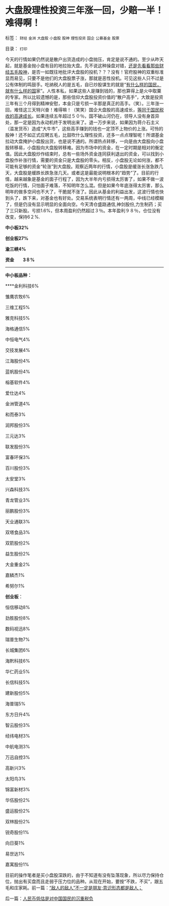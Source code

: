 # 大盘股理性投资三年涨一回，少赔一半！难得啊！

标签： `财经` `金洲` `大盘股` `小盘股` `股神` `理性投资` `国企` `公募基金` `股票` 

目录： `打印`

今天的行情如果仍然说是散户出货造成的小盘抛压，肯定是说不通的。至少从昨天起，就是基金抛小盘有目的地拉抬大盘。先不说这种操盘对错，[还是先看看那些财经五毛股神](../../../2010/9/14/股票市场价格陪审团！.md)，是否一如既往地批评大盘股的投机？？？没有！官府股神的双重标准显而易见，只要不是他们的大盘股票子涨，那就是恶性投机。可见这些人只不过是公有体制的鸣鼓手。吃纳税人的是五毛，自已炒股谋生的就是“[有什么样的国民，就有什么样的国](../../../2010/4/15/“反对派”不是“对抗派”.md)家”。人性本私，如果这些人是赚到钱的，那也算得上是火中取粟的专家。所以比较遗憾的是，那些信仰大盘股投资价值的“散户高手”，大致是投资三年有三个月得到精神安慰，本金只是亏损一半那是真正的高手。（笑）。三年涨一回，难怪这三天特兴奋！难得嘛！（笑笑）国企大盘股的高速成长，[等同于国民税收的高速成长](../../../2009/8/8/国民福利缺失是因为国企是社会的负资产.md)。如果连续五年超过５０％，国不破山河仍在，领导人没有身首异处，那一定是因为永动机终于发明出来了。退一万步来说，如果因为蒋介石主义（滥发货币）造成“大牛市”，这些高手赚到的钱也一定顶不上物价的上涨。可怜的股神！还不如正式应聘五毛，比鼓吹什么理性投资，还多一点点理智呢！所谓基金拉动大盘掩护小盘股出货，也是说不通的。所谓热点转移，一向是由大盘股向小盘股转移易，小盘股向大盘股转移难。因为市场中的资金，在一定时期是相对的衡定值。因此大盘股炒作结束时，总有一些场外资金连同获利退出的资金，可以找到小盘股作补涨行情，需要的资金只是大盘股的零头。相反，小盘股无论如何涨，都不可能有足够的资金“轮涨”到大盘股。观察近两年的行情，小盘股是缓涨长涨急跌几天，大盘股是缓跌长跌急涨几天。或者这是最能说明根本的“趋势”了。目前的行情，越来越象是基金的面子行程了，因为大半年内亏损得太厉害了，如果不做一波吃饭的行情，只怕面子难落，不知明年怎么混。但是如果今年底涨得太厉害，那么明年的做多空间也不大了，干脆就不涨了。因此从基金的利益出发，这波行情也快到头了，跌下来，对基金也有好处。交易系统表明行情还有一两周，中线已经模糊了，但是仍没有显示明显的全面向空。今天清仓盛路通信,神剑股份,力生制药；买了三只新股。亏损1.6%，但本周盈利仍然超过３％。本年盈利９８％，仓位没有改变，保持6２%.

**中小板32%**

**创业板27%**

**渝三峡4%**

**资金　　3８%**

****

**中小板品种：**

****金利科技6%

雏鹰农牧6%

三维工程5%

雅克科技5%

海格通信5%

中恒电气4%

交技发展4%

江海股份4%

蓝帆股份4%

榕基软件4%

爱仕达4%

金洲管道4%

和而泰3%

润邦股份3%

三元达3%

联发股份3%

富春环保3%

百川股份3%

太安堂3%

兴森科技3%

青龙管业3%

丽鹏股份3%

天业通联3%

双塔食品3%

双箭股份2%

益生股份2%

大金重金2%

嘉鳞杰1%

希努尔1%



**创业板**：

恒信移动8%

劲胜股份8%

数码视迅8%

瑞普生物7%

长城集团6%

海黓科技6%

华仁药业5%

长信科技5%

建新股份5%

海普瑞5%

东方日升4%

智云股份3%

经纬电材3%

中航电测3%

万迅自控3%

高新兴3%

太阳鸟3%

锦富新材3%

华伍股份2%

盛运股份2%

双林股份2%

锐奇股份1%

向日葵1%

易世达1%

嘉寓股份1%



目前的操作笔者是买小盘股深跌的，由于不知道有没有坠落现象，所以尽力保持仓位，抛出有买盘而且走弱于压力位的品种。从现在开始，要按“不跌，不买”，跟五毛和庄家耗。前一篇：[“敌人的敌人”不一定是朋友;意识形态都是敌人；](../../../2010/10/14/“敌人的敌人”不一定是朋友;意识形态都是敌人；.md)

后一篇：[人民币低估是对中国国民的沉重税负](../../../2010/10/15/人民币低估是对中国国民的沉重税负.md)